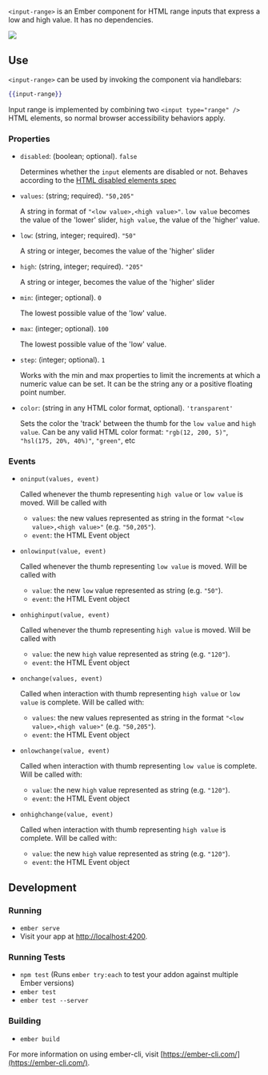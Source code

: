 # <input-range>

`<input-range>` is an Ember component for HTML range inputs that express a low and high value.
It has no dependencies.

![](https://github.com/trek/ember-input-range/blob/master/example.png)

## Use
`<input-range>` can be used by invoking the component via handlebars:

```handlebars
{{input-range}}
```

Input range is implemented by combining two `<input type="range" />` HTML elements, so
normal browser accessibility behaviors apply.

### Properties

* `disabled`: (boolean; optional). `false`

  Determines whether the `input` elements are disabled or not.
  Behaves according to the [HTML disabled elements spec](https://www.w3.org/TR/html5/disabled-elements.html)

* `values`: (string; required). `"50,205"`

  A string in format of `"<low value>,<high value>"`. `low value` becomes the value of
  the 'lower' slider, `high value`, the value of the 'higher' value.

* `low`: (string, integer; required). `"50"`

  A string or integer, becomes the value of  the 'higher' slider

* `high`: (string, integer; required). `"205"`

  A string or integer, becomes the value of the 'higher' slider

* `min`: (integer; optional). `0`

  The lowest possible value of the 'low' value.

* `max`: (integer; optional). `100`

  The lowest possible value of the 'low' value.

* `step`: (integer; optional). `1`

  Works with the min and max properties to limit the increments at which
  a numeric value can be set. It can be the string any or a positive floating
  point number.

* `color`: (string in any HTML color format, optional). `'transparent'`

  Sets the color the 'track' between the thumb for the `low value` and `high value`.
  Can be any valid HTML color format: `"rgb(12, 200, 5)"`, `"hsl(175, 20%, 40%)"`, `"green"`, etc

### Events

* `oninput(values, event)`

  Called whenever the thumb representing `high value` or `low value` is moved. Will be called with

  * `values`: the new values represented as string in the format `"<low value>,<high value>"` (e.g. `"50,205"`).
  * `event`: the HTML Event object


* `onlowinput(value, event)`

  Called whenever the thumb representing `low value` is moved. Will be called with

  * `value`: the new `low` value represented as string (e.g. `"50"`).
  * `event`: the HTML Event object


* `onhighinput(value, event)`

  Called whenever the thumb representing `high value` is moved. Will be called with

  * `value`: the new `high` value represented as string (e.g. `"120"`).
  * `event`: the HTML Event object


* `onchange(values, event)`

  Called when interaction with thumb representing `high value` or `low value` is complete. Will be called with:

  * `values`: the new values represented as string in the format `"<low value>,<high value>"` (e.g. `"50,205"`).
  * `event`: the HTML Event object


* `onlowchange(value, event)`

  Called when interaction with thumb representing `low value` is complete. Will be called with:

  * `value`: the new `high` value represented as string (e.g. `"120"`).
  * `event`: the HTML Event object


* `onhighchange(value, event)`

  Called when interaction with thumb representing `high value` is complete. Will be called with:

  * `value`: the new `high` value represented as string (e.g. `"120"`).
  * `event`: the HTML Event object



## Development
### Running

* `ember serve`
* Visit your app at [http://localhost:4200](http://localhost:4200).

### Running Tests

* `npm test` (Runs `ember try:each` to test your addon against multiple Ember versions)
* `ember test`
* `ember test --server`

###  Building

* `ember build`

For more information on using ember-cli, visit [https://ember-cli.com/](https://ember-cli.com/).
